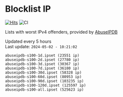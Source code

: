# Blocklist IP

[![Hits](https://hits.seeyoufarm.com/api/count/incr/badge.svg?url=https%3A%2F%2Fgithub.com%2Fborestad%2Fblocklist-ip%2F&count_bg=%2379C83D&title_bg=%23555555&icon=&icon_color=%23E7E7E7&title=hits&edge_flat=false)](https://hits.seeyoufarm.com)  ![CI](https://img.shields.io/github/workflow/status/borestad/blocklist-ip/CI?style=flat-square)

Lists with worst IPv4 offenders, provided by [AbuseIPDB](https://www.abuseipdb.com/)

<!-- FOOTER-PLACEHOLDER -->
Updated every 5 hours<br>
Last update: `2024-05-02 - 10:21:02`
```
abuseipdb-s100-1d.ipset (23551 ip)
abuseipdb-s100-2d.ipset (27780 ip)
abuseipdb-s100-3d.ipset (30367 ip)
abuseipdb-s100-7d.ipset (36180 ip)
abuseipdb-s100-30d.ipset (58328 ip)
abuseipdb-s100-60d.ipset (80953 ip)
abuseipdb-s100-90d.ipset (103235 ip)
abuseipdb-s100-120d.ipset (125597 ip)
abuseipdb-s100-all.ipset (525623 ip)
```
